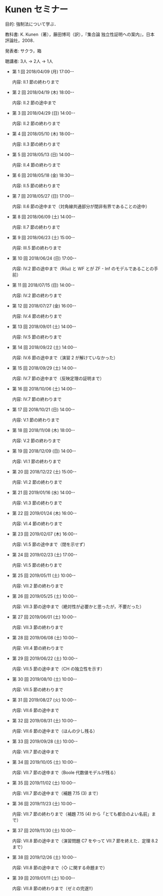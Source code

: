 # Kunen セミナー

目的: 強制法について学ぶ．

教科書: K. Kunen（著），藤田博司（訳），『集合論 独立性証明への案内』，日本評論社，2008．

発表者: サクラ，箱

聴講者: 3人 → 2人 → 1人

* 第 1 回 2018/04/09 (月) 17:00--

  内容: II.1 節の終わりまで

* 第 2 回 2018/04/19 (木) 18:00--

  内容: II.2 節の途中まで

* 第 3 回 2018/04/29 (日) 14:00--

  内容: II.2 節の終わりまで

* 第 4 回 2018/05/10 (木) 18:00--

  内容: II.3 節の終わりまで

* 第 5 回 2018/05/13 (日) 14:00--

  内容: II.4 節の終わりまで

* 第 6 回 2018/05/18 (金) 18:30--

  内容: II.5 節の終わりまで

* 第 7 回 2018/05/27 (日) 17:00--

  内容: II.6 節の途中まで（対角線共通部分が閉非有界であることの途中）

* 第 8 回 2018/06/09 (土) 14:00--

  内容: II.7 節の終わりまで

* 第 9 回 2018/06/23 (土) 15:00--

  内容: III.5 節の終わりまで

* 第 10 回 2018/06/24 (日) 17:00--

  内容: IV.2 節の途中まで（R(ω) と WF とが ZF - Inf のモデルであることの手前）

* 第 11 回 2018/07/15 (日) 14:00--

  内容: IV.2 節の終わりまで

* 第 12 回 2018/07/27 (金) 16:00--

  内容: IV.4 節の終わりまで

* 第 13 回 2018/09/01 (土) 14:00--

  内容: IV.5 節の終わりまで

* 第 14 回 2018/09/22 (土) 14:00--

  内容: IV.6 節の途中まで（演習 2 が解けていなかった）

* 第 15 回 2018/09/29 (土) 14:00--

  内容: IV.7 節の途中まで（反映定理の証明まで）

* 第 16 回 2018/10/06 (土) 14:00--

  内容: IV.7 節の終わりまで

* 第 17 回 2018/10/21 (日) 14:00--

  内容: V.1 節の終わりまで

* 第 18 回 2018/11/08 (木) 18:00--

  内容: V.2 節の終わりまで

* 第 19 回 2018/12/09 (日) 14:00--

  内容: VI.1 節の終わりまで

* 第 20 回 2018/12/22 (土) 15:00--

  内容: VI.2 節の終わりまで

* 第 21 回 2019/01/16 (水) 14:00--

  内容: VI.3 節の終わりまで

* 第 22 回 2019/01/24 (木) 16:00--

  内容: VI.4 節の終わりまで

* 第 23 回 2019/02/07 (木) 16:00--

  内容: VI.5 節の途中まで（閉を示せず）

* 第 24 回 2019/02/23 (土) 17:00--

  内容: VI.5 節の終わりまで

* 第 25 回 2019/05/11 (土) 10:00--

  内容: VII.2 節の終わりまで

* 第 26 回 2019/05/25 (土) 10:00--

  内容: VII.3 節の途中まで（絶対性が必要かと思ったが，不要だった）

* 第 27 回 2019/06/01 (土) 10:00--

  内容: VII.3 節の終わりまで

* 第 28 回 2019/06/08 (土) 10:00--

  内容: VII.4 節の終わりまで

* 第 29 回 2019/06/22 (土) 10:00--

  内容: VII.5 節の途中まで（CH の独立性を示す）

* 第 30 回 2019/08/10 (土) 10:00--

  内容: VII.5 節の終わりまで

* 第 31 回 2019/08/27 (火) 10:00--

  内容: VII.6 節の途中まで

* 第 32 回 2019/08/31 (土) 10:00--

  内容: VII.6 節の途中まで（ほんの少し残る）

* 第 33 回 2019/09/28 (土) 10:00--

  内容: VII.7 節の途中まで

* 第 34 回 2019/10/05 (土) 10:00--

  内容: VII.7 節の途中まで（Boole 代数値モデルが残る）

* 第 35 回 2019/11/02 (土) 10:00--

  内容: VII.7 節の途中まで（補題 7.15 (3) まで）
  
* 第 36 回 2019/11/23 (土) 10:00--

  内容: VII.7 節の終わりまで（補題 7.15 (4) から「とても都合のよい名前」まで）

* 第 37 回 2019/11/30 (土) 10:00--

  内容: VII.8 節の途中まで（演習問題 C7 をやって VII.7 節を終えた．定理 8.2 まで）

* 第 38 回 2019/12/26 (土) 10:00--

  内容: VII.8 節の途中まで（◇ に関する命題まで）

* 第 39 回 2019/01/11 (土) 10:00--

  内容: VII.8 節の終わりまで（ゼミの完遂!!）
